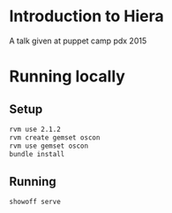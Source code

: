 # Introduction to Hiera

A talk given at puppet camp pdx 2015

# Running locally

## Setup

```bash
rvm use 2.1.2
rvm create gemset oscon
rvm use gemset oscon
bundle install
```

## Running

    showoff serve
